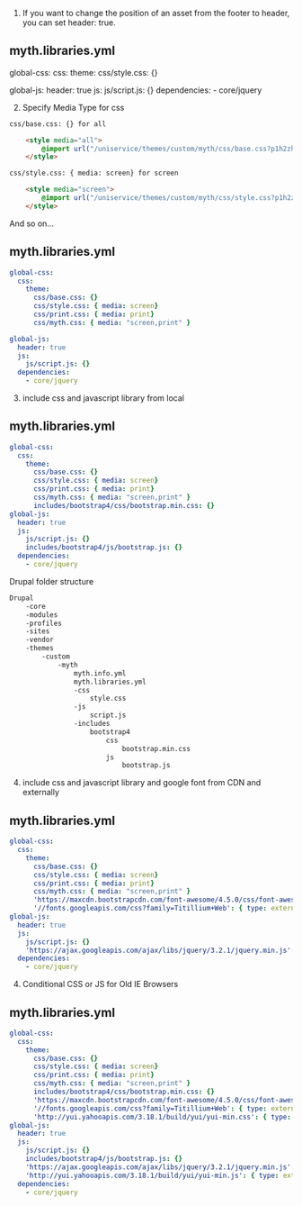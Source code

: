 1. If you want to change the position of an asset from the footer to header, you can set header: true.

myth.libraries.yml
------------------
global-css:
  css:
    theme:
      css/style.css: {}

global-js:
  header: true
  js:
    js/script.js: {}
  dependencies:
    - core/jquery


2. Specify Media Type for css

```html
css/base.css: {} for all

	<style media="all">
		@import url("/uniservice/themes/custom/myth/css/base.css?p1h2zh");
	</style>

css/style.css: { media: screen} for screen

	<style media="screen">
		@import url("/uniservice/themes/custom/myth/css/style.css?p1h2zh");
	</style>
```

And so on...

myth.libraries.yml
------------------
```yml
global-css:
  css:
    theme:
      css/base.css: {}
      css/style.css: { media: screen}
      css/print.css: { media: print}
      css/myth.css: { media: "screen,print" }

global-js:
  header: true
  js:
    js/script.js: {}
  dependencies:
    - core/jquery
```

3. include css and javascript library from local

myth.libraries.yml
------------------
```yml
global-css:
  css:
    theme:
      css/base.css: {}
      css/style.css: { media: screen}
      css/print.css: { media: print}
      css/myth.css: { media: "screen,print" }
      includes/bootstrap4/css/bootstrap.min.css: {}
global-js:
  header: true
  js:
    js/script.js: {}
    includes/bootstrap4/js/bootstrap.js: {}
  dependencies:
    - core/jquery
```
Drupal folder structure

```html
Drupal
	-core
	-modules
	-profiles
	-sites
	-vendor
	-themes
		-custom
			-myth
				myth.info.yml
				myth.libraries.yml
				-css
					style.css
				-js
					script.js
				-includes
					bootstrap4
						css
							bootstrap.min.css
						js
							bootstrap.js
```

4. include css and javascript library and google font from CDN and externally

myth.libraries.yml
------------------
```yml
global-css:
  css:
    theme:
      css/base.css: {}
      css/style.css: { media: screen}
      css/print.css: { media: print}
      css/myth.css: { media: "screen,print" }
      'https://maxcdn.bootstrapcdn.com/font-awesome/4.5.0/css/font-awesome.min.css': { type: external, minified: true }
      '//fonts.googleapis.com/css?family=Titillium+Web': { type: external, minified: true }
global-js:
  header: true
  js:
    js/script.js: {}
    'https://ajax.googleapis.com/ajax/libs/jquery/3.2.1/jquery.min.js': { type: external, minified: true }
  dependencies:
    - core/jquery
```

4. Conditional CSS or JS for Old IE Browsers

myth.libraries.yml
------------------
```yml
global-css:
  css:
    theme:
      css/base.css: {}
      css/style.css: { media: screen}
      css/print.css: { media: print}
      css/myth.css: { media: "screen,print" }
      includes/bootstrap4/css/bootstrap.min.css: {}
      'https://maxcdn.bootstrapcdn.com/font-awesome/4.5.0/css/font-awesome.min.css': { type: external, minified: true }
      '//fonts.googleapis.com/css?family=Titillium+Web': { type: external, minified: true }
      'http://yui.yahooapis.com/3.18.1/build/yui/yui-min.css': { type: external, browsers: { IE: 'lte IE 8', '!IE': false } }
global-js:
  header: true
  js:
    js/script.js: {}
    includes/bootstrap4/js/bootstrap.js: {}
    'https://ajax.googleapis.com/ajax/libs/jquery/3.2.1/jquery.min.js': { type: external, minified: true }
    'http://yui.yahooapis.com/3.18.1/build/yui/yui-min.js': { type: external, browsers: { IE: 'lte IE 8', '!IE': false } }    
  dependencies:
    - core/jquery
```
